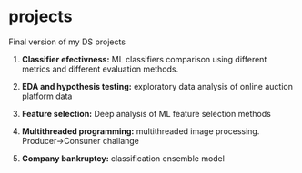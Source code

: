 # projects
Final version of my DS projects

1. __Classifier efectivness:__  ML classifiers comparison using different metrics and different evaluation methods.

2. __EDA and hypothesis testing:__ exploratory data analysis of online auction platform data

3. __Feature selection:__ Deep analysis of ML feature selection methods

4. __Multithreaded programming:__ multithreaded image processing. Producer->Consuner challange

5. __Company bankruptcy:__ classification ensemble model 
